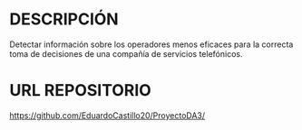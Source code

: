 # DESCRIPCIÓN
Detectar información sobre los operadores menos eficaces para la correcta toma de decisiones de una compañía de servicios telefónicos.
# URL REPOSITORIO
https://github.com/EduardoCastillo20/ProyectoDA3/
